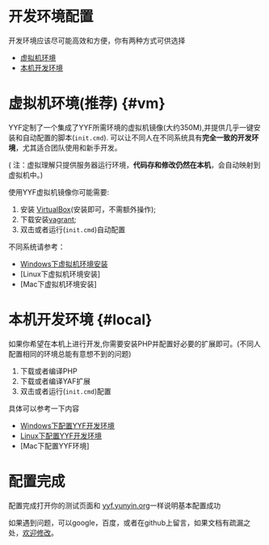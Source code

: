 开发环境配置
==================


开发环境应该尽可能高效和方便，你有两种方式可供选择
* [虚拟机环境](#vm)
* [本机开发环境](#local)


虚拟机环境(推荐) {#vm}
==========
YYF定制了一个集成了YYF所需环境的虚拟机镜像(大约350M),并提供几乎一键安装和自动配置的脚本(`init.cmd`).
可以让不同人在不同系统具有**完全一致的开发环境**，尤其适合团队使用和新手开发。

( 注：虚拟理解只提供服务器运行环境，**代码存和修改仍然在本机**，会自动映射到虚拟机中。)

使用YYF虚拟机镜像你可能需要:

1. 安装 [VirtualBox](https://www.virtualbox.org/wiki/Downloads)(安装即可，不需额外操作); 
2. 下载安装[vagrant](https://www.vagrantup.com/downloads.html);
3. 双击或者运行(`init.cmd`)自动配置


不同系统请参考：
* [Windows下虚拟机环境安装](vm-in-windows.md)
* [Linux下虚拟机环境安装]
* [Mac下虚拟机环境安装]


本机开发环境 {#local}
============
如果你希望在本机上进行开发,你需要安装PHP并配置好必要的扩展即可。(不同人配置相同的环境总能有意想不到的问题)

1. 下载或者编译PHP
2. 下载或者编译YAF扩展
3. 双击或者运行(`init.cmd`)配置

具体可以参考一下内容
* [Windows下配置YYF开发环境](yyf-in-windows.md)
* [Linux下配置YYF开发环境](yyf-in-linux.md)
* [Mac下配置YYF环境]


配置完成
=========
配置完成打开你的测试页面和 [yyf.yunyin.org](https://yyf.yunyin.org/)一样说明基本配置成功

如果遇到问题，可以google，百度，或者在github上留言，如果文档有疏漏之处，[欢迎修改](https://github.com/NewFuture/yyf-book)。
